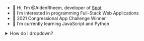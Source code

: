 - 👋 Hi, I’m @AidenRheem, developer of [Spot](https://spotapp.repl.co)
- 👀 I’m interested in programming Full-Stack Web Applications
- 🥇 2021 Congressional App Challenge Winner
- 🌱 I’m currently learning JavaScript and Python

<details>
<summary>How do I dropdown?</summary>
<br>
This is how you dropdown.
</details>

<!---
AidenRheem/AidenRheem is a ✨ special ✨ repository because its `README.md` (this file) appears on your GitHub profile.
You can click the Preview link to take a look at your changes.
--->
